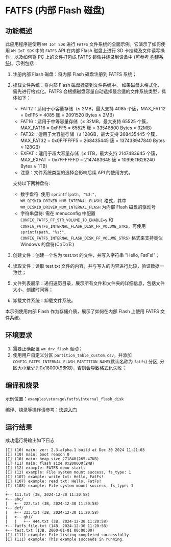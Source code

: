 # FATFS (内部 Flash 磁盘)

## 功能概述

此应用程序是使用 `WM IoT SDK` 进行 `FATFS` 文件系统的全面示例。它演示了如何使用 `WM IoT SDK` 中的 `FATFS` API 在内部 Flash 磁盘上进行 SD 卡挂载及文件读写操作，以及如何将 PC 上的文件打包成 FATFS 镜像并烧录到设备中 (可参考 [构建系统](https://doc.winnermicro.net/w800/zh_CN/latest/component_guides/build_system.html#add-fatfs-files-to-img))。示例包括：

1. 注册内部 Flash 磁盘：将内部 Flash 磁盘注册到 FATFS 系统；
2. 挂载文件系统：将内部 Flash 磁盘挂载到文件系统中。
   如果磁盘未格式化，需先进行格式化。FATFS 会根据磁盘容量自动选择最合适的文件系统类型，具体如下：
   - FAT12：适用于小容量存储（≤ 2MB，最大支持 4085 个簇，MAX_FAT12 = 0xFF5 = 4085 簇 = 2091520 Bytes ≈ 2MB）
   - FAT16：适用于中等容量存储（≤ 32MB，最大支持 65525 个簇，MAX_FAT16 = 0xFFF5 = 65525 簇 = 33548800 Bytes ≈ 32MB）
   - FAT32：适用于大容量存储（≤ 128GB，最大支持 268435445 个簇，MAX_FAT32 = 0x0FFFFFF5 = 268435445 簇 = 137438947840 Bytes ≈ 128GB）
   - EXFAT：适用于超大容量存储（≤ 1TB，最大支持 2147483645 个簇，MAX_EXFAT = 0x7FFFFFFD = 2147483645 簇 = 1099511626240 Bytes ≈ 1TB）
   - 注意：文件系统类型的选择会影响后续 API 的使用方式。

   支持以下两种盘符:
   - 数字盘符: 使用 `sprintf(path, "%d:", WM_DISKIO_DRIVER_NUM_INTERNAL_FLASH)` 格式，其中 `WM_DISKIO_DRIVER_NUM_INTERNAL_FLASH` 为内部 Flash 磁盘的驱动号
   - 字符串盘符: 需在 menuconfig 中配置 `CONFIG_FATFS_FF_STR_VOLUME_ID_ENABLE=y` 和 `CONFIG_FATFS_INTERNAL_FLASH_DISK_FF_VOLUME_STRS`，可使用 `sprintf(path, "%s:", CONFIG_FATFS_INTERNAL_FLASH_DISK_FF_VOLUME_STRS)` 格式来支持类似 Windows 的盘符(C:/D:/E:)
3. 创建文件：创建一个名为 test.txt 的文件，并写入字符串 "Hello, FatFs!"；
4. 读取文件：读取 test.txt 文件的内容，并与写入的内容进行比较，验证数据一致性；
5. 文件列表展示：递归遍历目录，展示所有文件和文件夹的详细信息，包括文件大小、创建时间等；
6. 卸载文件系统：卸载文件系统。

本示例使用内部 Flash 作为存储介质，展示了如何在内部 Flash 上使用 FATFS 文件系统。

## 环境要求

1. 需要正确配置 `wm_drv_flash` 驱动；
2. 使用用户自定义分区 `partition_table_custom.csv`，并添加 `CONFIG_FATFS_INTERNAL_FLASH_PARTITION_NAME`(默认名称为 `fatfs`) 分区, 分区大小至少为0x18000(96KB)，否则会导致格式化失败；

## 编译和烧录

示例位置：`examples\storage\fatfs\internal_flash_disk`

编译、烧录等操作请参考：[快速入门](https://doc.winnermicro.net/w800/zh_CN/latest/get_started/index.html)

## 运行结果

成功运行将输出如下日志
```
[I] (10) main: ver: 2.3-alpha.1 build at Dec 30 2024 11:21:03
[I] (10) main: boot reason 0
[I] (10) main: heap size 271840(265.47KB)
[I] (11) main: flash size 0x200000(2MB)
[I] (12) example: FATFS demo start.
[I] (12) example: File system mount success, fs_type: 1
[I] (107) example: write txt: Hello, FatFs!
[I] (107) example: read txt: Hello, FatFs!
[I] (108) example: File system mount success, fs_type: 1
.
+-- 111.txt (3B, 2024-12-30 11:20:58)
+-- abc/
|   +-- 222.txt (3B, 2024-12-30 11:20:58)
+-- def/
|   +-- 333.txt (3B, 2024-12-30 11:20:58)
|   +-- ghi/
|   |   +-- 444.txt (3B, 2024-12-30 11:20:58)
+-- fatfs_file.txt (14B, 2024-12-30 11:20:58)
+-- test.txt (13B, 2000-01-01 00:00:00)
[I] (111) example: File listing completed successfully.
[I] (111) example: This example succeeds in running.
```

